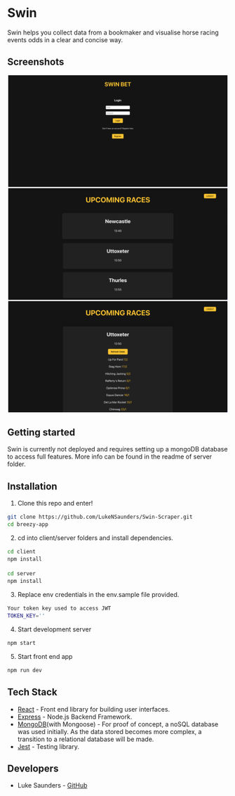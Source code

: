 # Swin

Swin helps you collect data from a bookmaker and visualise horse racing events odds in a clear and concise way.

## Screenshots
<p align="center">
  <img src="client/src/assets/login.png" width = 500/>
  <img src="client/src/assets/races.png" width = 500/> 
  <img src="client/src/assets/odds.png" width = 500/>
</p>

## Getting started

Swin is currently not deployed and requires setting up a mongoDB database to access full features. More info can be found in the readme of server folder.

## Installation

1. Clone this repo and enter!

```bash
git clone https://github.com/LukeNSaunders/Swin-Scraper.git
cd breezy-app
```

2. cd into client/server folders and install dependencies.

```bash
cd client
npm install

cd server
npm install
```

3. Replace env credentials in the env.sample file provided.

```bash
Your token key used to access JWT
TOKEN_KEY=''
```

4. Start development server

```bash
npm start
```

5. Start front end app

```bash
npm run dev
```

## Tech Stack

- [React](https://github.com/facebook/react) - Front end library for building user interfaces.
- [Express](https://github.com/auth0/nextjs-auth0) - Node.js Backend Framework.
- [MongoDB](https://github.com/mongodb)(with Mongoose) - For proof of concept, a noSQL database was used initially. As the data stored becomes more complex, a transition to a relational database will be made.
- [Jest](https://github.com/facebook/jest) - Testing library.

## Developers

- Luke Saunders - [GitHub](https://github.com/LukeNSaunders)
